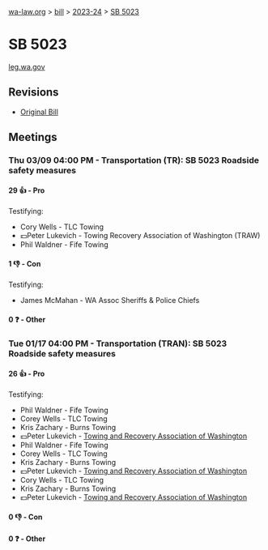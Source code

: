 [wa-law.org](/) > [bill](/bill/) > [2023-24](/bill/2023-24/) > [SB 5023](/bill/2023-24/sb/5023/)

# SB 5023
[leg.wa.gov](https://app.leg.wa.gov/billsummary?BillNumber=5023&Year=2023&Initiative=false)

## Revisions
* [Original Bill](1/)

## Meetings
### Thu 03/09 04:00 PM - Transportation (TR): SB 5023 Roadside safety measures
#### 29 👍 - Pro
Testifying:
* Cory Wells - TLC Towing
* 💵Peter Lukevich - Towing Recovery Association of Washington (TRAW)
* Phil Waldner - Fife Towing

#### 1 👎 - Con
Testifying:
* James McMahan - WA Assoc Sheriffs & Police Chiefs

#### 0 ❓ - Other

### Tue 01/17 04:00 PM - Transportation (TRAN): SB 5023 Roadside safety measures
#### 26 👍 - Pro
Testifying:
* Phil Waldner - Fife Towing
* Corey Wells - TLC Towing
* Kris Zachary - Burns Towing
* 💵Peter Lukevich - [Towing and Recovery Association of Washington](/org/towing_and_recovery_association_of_washington/)
* Phil Waldner - Fife Towing
* Corey Wells - TLC Towing
* Kris Zachary - Burns Towing
* 💵Peter Lukevich - [Towing and Recovery Association of Washington](/org/towing_and_recovery_association_of_washington/)
* Cory Wells - TLC Towing
* Kris Zachary - Burns Towing
* 💵Peter Lukevich - [Towing and Recovery Association of Washington](/org/towing_and_recovery_association_of_washington/)

#### 0 👎 - Con

#### 0 ❓ - Other
